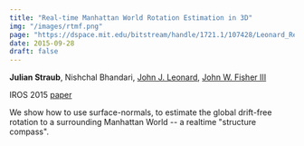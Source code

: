 ```yaml
---
title: "Real-time Manhattan World Rotation Estimation in 3D"
img: "/images/rtmf.png"
page: "https://dspace.mit.edu/bitstream/handle/1721.1/107428/Leonard_Real-time%20manhattan.pdf"
date: 2015-09-28
draft: false
---
```

**Julian Straub**, 
Nishchal Bhandari, 
[John J. Leonard](https://meche.mit.edu/people/faculty/JLEONARD@MIT.EDU), 
[John W. Fisher III](https://sli.csail.mit.edu/people/johnfisher)

IROS 2015
[paper](https://dspace.mit.edu/bitstream/handle/1721.1/107428/Leonard_Real-time%20manhattan.pdf)

We show how to use surface-normals, to estimate the global drift-free rotation to a surrounding Manhattan World -- a realtime "structure compass".
